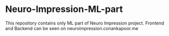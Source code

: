 # Neuro-Impression-ML-part
This repository contains only ML part of Neuro Impression project. Frontend and Backend can be seen on neuroimpression.conankapoor.me
